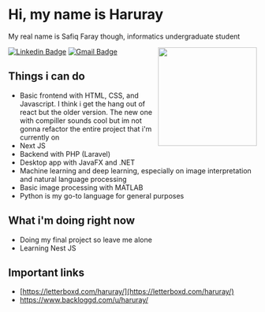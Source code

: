 # Hi, my name is Haruray
My real name is Safiq Faray though, informatics undergraduate student

<img align='right' src='https://cdn.discordapp.com/attachments/1141966002129748021/1157642075811090503/literally_me.gif?ex=651959b2&is=65180832&hm=da0e940640bcbfef51d4c9204eab601e5298e8c5062cc2f13047e8655debf371&' width='200"'>

[![Linkedin Badge](https://img.shields.io/badge/-safiqfaray-blue?style=flat-square&logo=Linkedin&logoColor=white&link=https://www.linkedin.com/in/safiq-faray/)](https://www.linkedin.com/in/safiq-faray/) 
[![Gmail Badge](https://img.shields.io/badge/-syafiqfaray3@gmail.com-c14438?style=flat-square&logo=Gmail&logoColor=white&link=mailto:syafiqfaray3@gmail.com)](mailto:syafiqfaray3@gmail.com)

## Things i can do
- Basic frontend with HTML, CSS, and Javascript. I think i get the hang out of react but the older version. The new one with compiller sounds cool but im not gonna refactor the entire project that i'm currently on
- Next JS
- Backend with PHP (Laravel)
- Desktop app with JavaFX and .NET
- Machine learning and deep learning, especially on image interpretation and natural language processing
- Basic image processing with MATLAB
- Python is my go-to language for general purposes
## What i'm doing right now
- Doing my final project so leave me alone
- Learning Nest JS
## Important links
- [https://letterboxd.com/haruray/](https://letterboxd.com/haruray/)
- https://www.backloggd.com/u/haruray/
